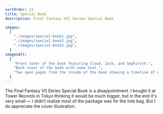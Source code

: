 ```yaml
---
sortOrder: 12
title: Special Book
description: Final Fantasy VII Series Special Book

images:
  [
    "./images/special-book1.jpg",
    "./images/special-book2.jpg",
    "./images/special-book3.jpg",
  ]
imagesAlt:
  [
    "Front cover of the book featuring Cloud, Zack, and Sephiroth.",
    "Back cover of the book with some text.",
    "Two open pages from the inside of the book showing a timeline of every game.",
  ]
---
```


The Final Fantasy VII Series Special Book is a disappointment. I bought it at Tower Records in Tokyo thinking it would be much bigger, but in the end it's very small — I didn’t realize most of the package was for the tote bag. But I do appreciate the cover illustration.
